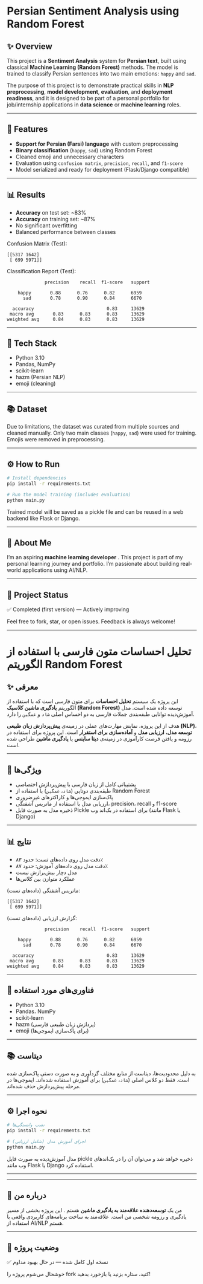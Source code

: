 # Persian Sentiment Analysis using Random Forest

## ✨ Overview
This project is a **Sentiment Analysis** system for **Persian text**, built using classical **Machine Learning (Random Forest)** methods. The model is trained to classify Persian sentences into two main emotions: `happy` and `sad`.

The purpose of this project is to demonstrate practical skills in **NLP preprocessing**, **model development**, **evaluation**, and **deployment readiness**, and it is designed to be part of a personal portfolio for job/internship applications in **data science** or **machine learning** roles.

---

## 🔧 Features
- **Support for Persian (Farsi) language** with custom preprocessing
- **Binary classification** (`happy`, `sad`) using Random Forest
- Cleaned emoji and unnecessary characters
- Evaluation using `confusion matrix`, `precision`, `recall`, and `f1-score`
- Model serialized and ready for deployment (Flask/Django compatible)

---

## 📊 Results
- **Accuracy** on test set: ~83%
- **Accuracy** on training set: ~87%
- No significant overfitting
- Balanced performance between classes

Confusion Matrix (Test):
```
[[5317 1642]
 [ 699 5971]]
```

Classification Report (Test):
```
              precision    recall  f1-score   support

    happy       0.88      0.76      0.82      6959
      sad       0.78      0.90      0.84      6670

  accuracy                           0.83     13629
 macro avg       0.83      0.83      0.83     13629
weighted avg     0.84      0.83      0.83     13629
```

---

## 🧳 Tech Stack
- Python 3.10
- Pandas, NumPy
- scikit-learn
- hazm (Persian NLP)
- emoji (cleaning)

---

## 📚 Dataset
Due to limitations, the dataset was curated from multiple sources and cleaned manually. Only two main classes (`happy`, `sad`) were used for training. Emojis were removed in preprocessing.

---

## ⚙️ How to Run
```bash
# Install dependencies
pip install -r requirements.txt

# Run the model training (includes evaluation)
python main.py
```

Trained model will be saved as a pickle file and can be reused in a web backend like Flask or Django.

---



## 🌟 About Me
I’m an aspiring **machine learning developer** . This project is part of my personal learning journey and portfolio. I’m passionate about building real-world applications using AI/NLP.

---

## 📅 Project Status
✅ Completed (first version) — Actively improving

Feel free to fork, star, or open issues. Feedback is always welcome!

---

# تحلیل احساسات متون فارسی با استفاده از الگوریتم Random Forest

## ✨ معرفی
این پروژه یک سیستم **تحلیل احساسات** برای متون فارسی است که با استفاده از الگوریتم **یادگیری ماشین کلاسیک (Random Forest)** توسعه داده شده است. مدل آموزش‌دیده توانایی طبقه‌بندی جملات فارسی به دو احساس اصلی `شاد` و `غمگین` را دارد.

هدف از این پروژه، نمایش مهارت‌های عملی در زمینه‌ی **پیش‌پردازش زبان طبیعی (NLP)**، **توسعه مدل**، **ارزیابی مدل** و **آماده‌سازی برای استقرار** است. این پروژه برای استفاده در رزومه و یافتن فرصت کارآموزی در زمینه‌ی **دیتا ساینس** یا **یادگیری ماشین** طراحی شده است.

---

## 🔧 ویژگی‌ها
- پشتیبانی کامل از زبان فارسی با پیش‌پردازش اختصاصی
- طبقه‌بندی دوتایی (`شاد`، `غمگین`) با استفاده از Random Forest
- پاک‌سازی ایموجی‌ها و کاراکترهای غیرضروری
- ارزیابی مدل با استفاده از ماتریس آشفتگی، precision، recall و f1-score
- ذخیره مدل به صورت فایل Pickle برای استفاده در بک‌اند وب (مانند Flask یا Django)

---

## 📊 نتایج
- دقت مدل روی داده‌های تست: حدود ۸۳٪
- دقت مدل روی داده‌های آموزش: حدود ۸۷٪
- مدل دچار بیش‌برازش نیست
- عملکرد متوازن بین کلاس‌ها

ماتریس آشفتگی (داده‌های تست):
```
[[5317 1642]
 [ 699 5971]]
```

گزارش ارزیابی (داده‌های تست):
```
              precision    recall  f1-score   support

    happy       0.88      0.76      0.82      6959
      sad       0.78      0.90      0.84      6670

  accuracy                           0.83     13629
 macro avg       0.83      0.83      0.83     13629
weighted avg     0.84      0.83      0.83     13629
```

---

## 🧳 فناوری‌های مورد استفاده
- Python 3.10
- Pandas، NumPy
- scikit-learn
- hazm (پردازش زبان طبیعی فارسی)
- emoji (برای پاک‌سازی ایموجی‌ها)

---

## 📚 دیتاست
به دلیل محدودیت‌ها، دیتاست از منابع مختلف گردآوری و به صورت دستی پاک‌سازی شده است. فقط دو کلاس اصلی (`شاد`، `غمگین`) برای آموزش استفاده شده‌اند. ایموجی‌ها در مرحله پیش‌پردازش حذف شده‌اند.

---

## ⚙️ نحوه اجرا
```bash
# نصب وابستگی‌ها
pip install -r requirements.txt

# اجرای آموزش مدل (شامل ارزیابی)
python main.py
```

مدل آموزش‌دیده به صورت فایل pickle ذخیره خواهد شد و می‌توان آن را در بک‌اندهای وب مانند Flask یا Django استفاده کرد.

---


---

## 🌟 درباره من
من یک **توسعه‌دهنده علاقه‌مند به یادگیری ماشین** هستم . این پروژه بخشی از مسیر یادگیری و رزومه شخصی من است. علاقه‌مند به ساخت برنامه‌های کاربردی واقعی با استفاده از AI/NLP هستم.

---

## 📅 وضعیت پروژه
✅ نسخه اول کامل شده — در حال بهبود مداوم

خوشحال می‌شوم پروژه را fork کنید، ستاره بزنید یا بازخورد بدهید!

